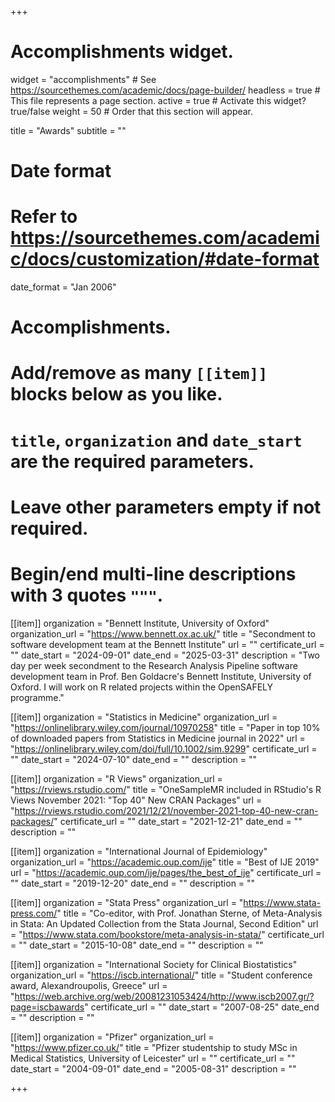 +++
# Accomplishments widget.
widget = "accomplishments"  # See https://sourcethemes.com/academic/docs/page-builder/
headless = true  # This file represents a page section.
active = true  # Activate this widget? true/false
weight = 50  # Order that this section will appear.

title = "Awards"
subtitle = ""

# Date format
#   Refer to https://sourcethemes.com/academic/docs/customization/#date-format
date_format = "Jan 2006"

# Accomplishments.
#   Add/remove as many `[[item]]` blocks below as you like.
#   `title`, `organization` and `date_start` are the required parameters.
#   Leave other parameters empty if not required.
#   Begin/end multi-line descriptions with 3 quotes `"""`.

[[item]]
  organization = "Bennett Institute, University of Oxford"
  organization_url = "https://www.bennett.ox.ac.uk/"
  title = "Secondment to software development team at the Bennett Institute"
  url = ""
  certificate_url = ""
  date_start = "2024-09-01"
  date_end = "2025-03-31"
  description = "Two day per week secondment to the Research Analysis Pipeline software development team in Prof. Ben Goldacre's Bennett Institute, University of Oxford. I will work on R related projects within the OpenSAFELY programme."

[[item]]
  organization = "Statistics in Medicine"
  organization_url = "https://onlinelibrary.wiley.com/journal/10970258"
  title = "Paper in top 10% of downloaded papers from Statistics in Medicine journal in 2022"
  url = "https://onlinelibrary.wiley.com/doi/full/10.1002/sim.9299"
  certificate_url = ""
  date_start = "2024-07-10"
  date_end = ""
  description = ""

[[item]]
  organization = "R Views"
  organization_url = "https://rviews.rstudio.com/"
  title = "OneSampleMR included in RStudio's R Views November 2021: \"Top 40\" New CRAN Packages"
  url = "https://rviews.rstudio.com/2021/12/21/november-2021-top-40-new-cran-packages/"
  certificate_url = ""
  date_start = "2021-12-21"
  date_end = ""
  description = ""

[[item]]
  organization = "International Journal of Epidemiology"
  organization_url = "https://academic.oup.com/ije"
  title = "Best of IJE 2019"
  url = "https://academic.oup.com/ije/pages/the_best_of_ije"
  certificate_url = ""
  date_start = "2019-12-20"
  date_end = ""
  description = ""

[[item]]
  organization = "Stata Press"
  organization_url = "https://www.stata-press.com/"
  title = "Co-editor, with Prof. Jonathan Sterne, of Meta-Analysis in Stata: An Updated Collection from the Stata Journal, Second Edition"
  url = "https://www.stata.com/bookstore/meta-analysis-in-stata/"
  certificate_url = ""
  date_start = "2015-10-08"
  date_end = ""
  description = ""
  
[[item]]
  organization = "International Society for Clinical Biostatistics"
  organization_url = "https://iscb.international/"
  title = "Student conference award, Alexandroupolis, Greece"
  url = "https://web.archive.org/web/20081231053424/http://www.iscb2007.gr/?page=iscbawards"
  certificate_url = ""
  date_start = "2007-08-25"
  date_end = ""
  description = ""

[[item]]
  organization = "Pfizer"
  organization_url = "https://www.pfizer.co.uk/"
  title = "Pfizer studentship to study MSc in Medical Statistics, University of Leicester"
  url = ""
  certificate_url = ""
  date_start = "2004-09-01"
  date_end = "2005-08-31"
  description = ""

+++
